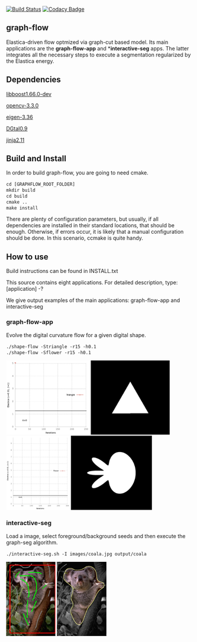 [![Build Status](https://travis-ci.com/danoan/graph-flow.svg?branch=master)](https://travis-ci.com/danoan/graph-flow)
[![Codacy Badge](https://api.codacy.com/project/badge/Grade/6059626d43064254affc2b908bcd86e1)](https://app.codacy.com/manual/danoan/graph-flow?utm_source=github.com&utm_medium=referral&utm_content=danoan/graph-flow&utm_campaign=Badge_Grade_Dashboard)


## graph-flow
 Elastica-driven flow optmized via graph-cut based model. 
 Its main applications are the **graph-flow-app** 
 and ***interactive-seg** apps. The 
 latter integrates all the necessary steps to execute
 a segmentation regularized by the Elastica energy.
 
 
## Dependencies 

[libboost1.66.0-dev](https://www.boost.org/users/history/version_1_66_0.html)

[opencv-3.3.0](https://opencv.org/releases.html)

[eigen-3.36](http://eigen.tuxfamily.org/index.php?title=Main_Page)

[DGtal0.9](https://dgtal.org/download/)

[jinja2.11](https://github.com/pallets/jinja)

## Build and Install

In order to build graph-flow, you are going to need cmake.

```
cd [GRAPHFLOW_ROOT_FOLDER]
mkdir build
cd build
cmake ..
make install
```

There are plenty of configuration parameters, but usually, if 
all dependencies are installed in their standard
locations, that should be enough. Otherwise, if errors occur, 
it is likely that a manual configuration should be
done. In this scenario, ccmake is quite handy.

## How to use

Build instructions can be found in INSTALL.txt

This source contains eight applications. For detailed description,
type: [application] -?

We give output examples of the main applications: graph-flow-app and interactive-seg

### graph-flow-app

Evolve the digital curvature flow for a given digital shape.

```
./shape-flow -Striangle -r15 -h0.1
./shape-flow -Sflower -r15 -h0.1
```

<img alt="Triangle flow" src="https://github.com/danoan/graph-flow/blob/master/doc/images/triangle.gif" height="200" />
<img alt="Flower flow" src="https://github.com/danoan/graph-flow/blob/master/doc/images/flower.gif" height="200" />


### interactive-seg

Load a image, select foreground/background seeds and then execute the graph-seg algorithm.

```
./interactive-seg.sh -I images/coala.jpg output/coala
```
<img alt="Coala seeds" src="https://github.com/danoan/graph-flow/blob/master/doc/images/coala-seeds.png" height="200" /> <img alt="Coala segmentation" src="https://github.com/danoan/graph-flow/blob/master/doc/images/coala-seg.png" height="200" />



